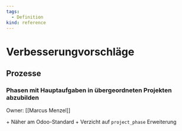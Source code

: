 ```yaml
---
tags:
  - Definition
kind: reference
---
```


# Verbesserungvorschläge

## Prozesse

### Phasen mit Hauptaufgaben in übergeordneten Projekten abzubilden

Owner: [[Marcus Menzel]]

\+ Näher am Odoo-Standard
\+ Verzicht auf `project_phase` Erweiterung
